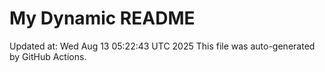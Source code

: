 # My Dynamic README
Updated at: Wed Aug 13 05:22:43 UTC 2025
This file was auto-generated by GitHub Actions.
